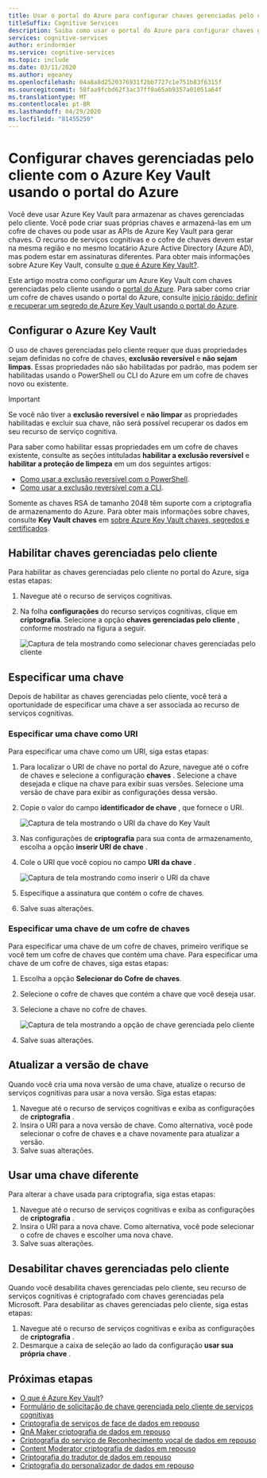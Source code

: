 ```yaml
---
title: Usar o portal do Azure para configurar chaves gerenciadas pelo cliente
titleSuffix: Cognitive Services
description: Saiba como usar o portal do Azure para configurar chaves gerenciadas pelo cliente com Azure Key Vault. As chaves gerenciadas pelo cliente permitem criar, girar, desabilitar e revogar controles de acesso.
services: cognitive-services
author: erindormier
ms.service: cognitive-services
ms.topic: include
ms.date: 03/11/2020
ms.author: egeaney
ms.openlocfilehash: 04a8a8d2520376931f2bb7727c1e751b83f6315f
ms.sourcegitcommit: 58faa9fcbd62f3ac37ff0a65ab9357a01051a64f
ms.translationtype: MT
ms.contentlocale: pt-BR
ms.lasthandoff: 04/29/2020
ms.locfileid: "81455250"
---
```

# <a name="configure-customer-managed-keys-with-azure-key-vault-by-using-the-azure-portal"></a>Configurar chaves gerenciadas pelo cliente com o Azure Key Vault usando o portal do Azure

Você deve usar Azure Key Vault para armazenar as chaves gerenciadas pelo cliente. Você pode criar suas próprias chaves e armazená-las em um cofre de chaves ou pode usar as APIs de Azure Key Vault para gerar chaves. O recurso de serviços cognitivas e o cofre de chaves devem estar na mesma região e no mesmo locatário Azure Active Directory (Azure AD), mas podem estar em assinaturas diferentes. Para obter mais informações sobre Azure Key Vault, consulte [o que é Azure Key Vault?](https://docs.microsoft.com/azure/key-vault/key-vault-overview).

Este artigo mostra como configurar um Azure Key Vault com chaves gerenciadas pelo cliente usando o [portal do Azure](https://portal.azure.com/). Para saber como criar um cofre de chaves usando o portal do Azure, consulte [início rápido: definir e recuperar um segredo de Azure Key Vault usando o portal do Azure](../../key-vault/secrets/quick-create-portal.md).

## <a name="configure-azure-key-vault"></a>Configurar o Azure Key Vault

O uso de chaves gerenciadas pelo cliente requer que duas propriedades sejam definidas no cofre de chaves, **exclusão reversível** e **não sejam limpas**. Essas propriedades não são habilitadas por padrão, mas podem ser habilitadas usando o PowerShell ou CLI do Azure em um cofre de chaves novo ou existente.

> [!IMPORTANT]
> Se você não tiver a **exclusão reversível** e **não limpar** as propriedades habilitadas e excluir sua chave, não será possível recuperar os dados em seu recurso de serviço cognitiva.

Para saber como habilitar essas propriedades em um cofre de chaves existente, consulte as seções intituladas **habilitar a exclusão reversível** e **habilitar a proteção de limpeza** em um dos seguintes artigos:

- [Como usar a exclusão reversível com o PowerShell](https://docs.microsoft.com/azure/key-vault/key-vault-soft-delete-powershell).
- [Como usar a exclusão reversível com a CLI](https://docs.microsoft.com/azure/key-vault/key-vault-soft-delete-cli).

Somente as chaves RSA de tamanho 2048 têm suporte com a criptografia de armazenamento do Azure. Para obter mais informações sobre chaves, consulte **Key Vault chaves** em [sobre Azure Key Vault chaves, segredos e certificados](https://docs.microsoft.com/azure/key-vault/about-keys-secrets-and-certificates#key-vault-keys).

## <a name="enable-customer-managed-keys"></a>Habilitar chaves gerenciadas pelo cliente

Para habilitar as chaves gerenciadas pelo cliente no portal do Azure, siga estas etapas:

1. Navegue até o recurso de serviços cognitivas.
1. Na folha **configurações** do recurso serviços cognitivas, clique em **criptografia**. Selecione a opção **chaves gerenciadas pelo cliente** , conforme mostrado na figura a seguir.

    ![Captura de tela mostrando como selecionar chaves gerenciadas pelo cliente](../media/cognitive-services-encryption/selectcmk.png)

## <a name="specify-a-key"></a>Especificar uma chave

Depois de habilitar as chaves gerenciadas pelo cliente, você terá a oportunidade de especificar uma chave a ser associada ao recurso de serviços cognitivas.

### <a name="specify-a-key-as-a-uri"></a>Especificar uma chave como URI

Para especificar uma chave como um URI, siga estas etapas:

1. Para localizar o URI de chave no portal do Azure, navegue até o cofre de chaves e selecione a configuração **chaves** . Selecione a chave desejada e clique na chave para exibir suas versões. Selecione uma versão de chave para exibir as configurações dessa versão.
1. Copie o valor do campo **identificador de chave** , que fornece o URI.

    ![Captura de tela mostrando o URI da chave do Key Vault](../media/cognitive-services-encryption/key-uri-portal.png)

1. Nas configurações de **criptografia** para sua conta de armazenamento, escolha a opção **inserir URI de chave** .
1. Cole o URI que você copiou no campo **URI da chave** .

   ![Captura de tela mostrando como inserir o URI da chave](../media/cognitive-services-encryption/ssecmk2.png)

1. Especifique a assinatura que contém o cofre de chaves.
1. Salve suas alterações.

### <a name="specify-a-key-from-a-key-vault"></a>Especificar uma chave de um cofre de chaves

Para especificar uma chave de um cofre de chaves, primeiro verifique se você tem um cofre de chaves que contém uma chave. Para especificar uma chave de um cofre de chaves, siga estas etapas:

1. Escolha a opção **Selecionar do Cofre de chaves**.
1. Selecione o cofre de chaves que contém a chave que você deseja usar.
1. Selecione a chave no cofre de chaves.

   ![Captura de tela mostrando a opção de chave gerenciada pelo cliente](../media/cognitive-services-encryption/ssecmk3.png)

1. Salve suas alterações.

## <a name="update-the-key-version"></a>Atualizar a versão de chave

Quando você cria uma nova versão de uma chave, atualize o recurso de serviços cognitivas para usar a nova versão. Siga estas etapas:

1. Navegue até o recurso de serviços cognitivas e exiba as configurações de **criptografia** .
1. Insira o URI para a nova versão de chave. Como alternativa, você pode selecionar o cofre de chaves e a chave novamente para atualizar a versão.
1. Salve suas alterações.

## <a name="use-a-different-key"></a>Usar uma chave diferente

Para alterar a chave usada para criptografia, siga estas etapas:

1. Navegue até o recurso de serviços cognitivas e exiba as configurações de **criptografia** .
1. Insira o URI para a nova chave. Como alternativa, você pode selecionar o cofre de chaves e escolher uma nova chave.
1. Salve suas alterações.

## <a name="disable-customer-managed-keys"></a>Desabilitar chaves gerenciadas pelo cliente

Quando você desabilita chaves gerenciadas pelo cliente, seu recurso de serviços cognitivas é criptografado com chaves gerenciadas pela Microsoft. Para desabilitar as chaves gerenciadas pelo cliente, siga estas etapas:

1. Navegue até o recurso de serviços cognitivas e exiba as configurações de **criptografia** .
1. Desmarque a caixa de seleção ao lado da configuração **usar sua própria chave** .

## <a name="next-steps"></a>Próximas etapas

* [O que é Azure Key Vault](https://docs.microsoft.com/azure/key-vault/key-vault-overview)?
* [Formulário de solicitação de chave gerenciada pelo cliente de serviços cognitivas](https://aka.ms/cogsvc-cmk)
* [Criptografia de serviços de face de dados em repouso](../Face/face-encryption-of-data-at-rest.md)
* [QnA Maker criptografia de dados em repouso](../QnAMaker/qna-maker-encryption-of-data-at-rest.md)
* [Criptografia do serviço de Reconhecimento vocal de dados em repouso](../LUIS/luis-encryption-of-data-at-rest.md)
* [Content Moderator criptografia de dados em repouso](../Content-Moderator/content-moderator-encryption-of-data-at-rest.md)
* [Criptografia do tradutor de dados em repouso](../translator/translator-encryption-of-data-at-rest.md)
* [Criptografia do personalizador de dados em repouso](../personalizer/personalizer-encryption-of-data-at-rest.md)
